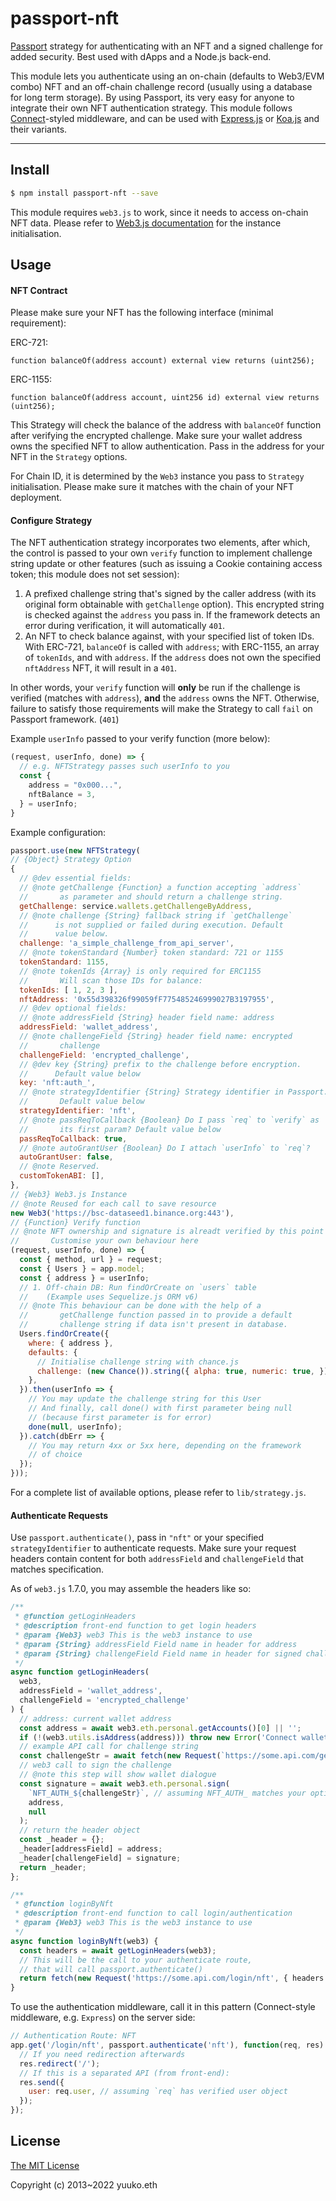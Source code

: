 # passport-nft

[Passport](https://passportjs.org/) strategy for authenticating with an NFT and a signed challenge for added security. Best used with dApps and a Node.js back-end.

This module lets you authenticate using an on-chain (defaults to Web3/EVM combo) NFT and an off-chain challenge record (usually using a database for long term storage). By using Passport, its very easy for anyone to integrate their own NFT authentication strategy. This module follows [Connect](https://www.senchalabs.org/connect/)-styled middleware, and can be used with [Express.js](https://expressjs.com/) or [Koa.js](https://koajs.com/) and their variants.

---

## Install

```bash
$ npm install passport-nft --save
```

This module requires `web3.js` to work, since it needs to access on-chain NFT data. Please refer to [Web3.js documentation](https://web3js.readthedocs.io/) for the instance initialisation.

## Usage

#### NFT Contract

Please make sure your NFT has the following interface (minimal requirement):

ERC-721:

```solidity
function balanceOf(address account) external view returns (uint256);
```

ERC-1155:

```solidity
function balanceOf(address account, uint256 id) external view returns (uint256);
```

This Strategy will check the balance of the address with `balanceOf` function after verifying the encrypted challenge. Make sure your wallet address owns the specified NFT to allow authentication. Pass in the address for your NFT in the `Strategy` options.

For Chain ID, it is determined by the `Web3` instance you pass to `Strategy` initialisation. Please make sure it matches with the chain of your NFT deployment.

#### Configure Strategy

The NFT authentication strategy incorporates two elements, after which, the control is passed to your own `verify` function to implement challenge string update or other features (such as issuing a Cookie containing access token; this module does not set session):

1. A prefixed challenge string that's signed by the caller address (with its original form obtainable with `getChallenge` option). This encrypted string is checked against the `address` you pass in. If the framework detects an error during verification, it will automatically `401`.
2. An NFT to check balance against, with your specified list of token IDs. With ERC-721, `balanceOf` is called with `address`; with ERC-1155, an array of `tokenIds`, and with `address`. If the `address` does not own the specified `nftAddress` NFT, it will result in a `401`.

In other words, your `verify` function will **only** be run if the challenge is verified (matches with `address`), **and** the `address` owns the NFT. Otherwise, failure to satisfy those requirements will make the Strategy to call `fail` on Passport framework. (`401`)

Example `userInfo` passed to your verify function (more below):
```javascript
(request, userInfo, done) => {
  // e.g. NFTStrategy passes such userInfo to you
  const {
    address = "0x000...",
    nftBalance = 3,
  } = userInfo;
}
```

Example configuration:
```js
passport.use(new NFTStrategy(
// {Object} Strategy Option
{
  // @dev essential fields:
  // @note getChallenge {Function} a function accepting `address`
  //       as parameter and should return a challenge string.
  getChallenge: service.wallets.getChallengeByAddress,
  // @note challenge {String} fallback string if `getChallenge`
  //      is not supplied or failed during execution. Default
  //      value below.
  challenge: 'a_simple_challenge_from_api_server',
  // @note tokenStandard {Number} token standard: 721 or 1155
  tokenStandard: 1155,
  // @note tokenIds {Array} is only required for ERC1155
  //       Will scan those IDs for balance:
  tokenIds: [ 1, 2, 3 ],
  nftAddress: '0x55d398326f99059fF775485246999027B3197955',
  // @dev optional fields:
  // @note addressField {String} header field name: address
  addressField: 'wallet_address',
  // @note challengeField {String} header field name: encrypted
  //       challenge
  challengeField: 'encrypted_challenge',
  // @dev key {String} prefix to the challenge before encryption.
  //      Default value below
  key: 'nft:auth_',
  // @note strategyIdentifier {String} Strategy identifier in Passport.
  //       Default value below
  strategyIdentifier: 'nft',
  // @note passReqToCallback {Boolean} Do I pass `req` to `verify` as
  //       its first param? Default value below
  passReqToCallback: true,
  // @note autoGrantUser {Boolean} Do I attach `userInfo` to `req`?
  autoGrantUser: false,
  // @note Reserved.
  customTokenABI: [],
},
// {Web3} Web3.js Instance
// @note Reused for each call to save resource
new Web3('https://bsc-dataseed1.binance.org:443'),
// {Function} Verify function
// @note NFT ownership and signature is alreadt verified by this point
//       Customise your own behaviour here
(request, userInfo, done) => {
  const { method, url } = request;
  const { Users } = app.model;
  const { address } = userInfo;
  // 1. Off-chain DB: Run findOrCreate on `users` table
  //    (Example uses Sequelize.js ORM v6)
  // @note This behaviour can be done with the help of a
  //       getChallenge function passed in to provide a default
  //       challenge string if data isn't present in database.
  Users.findOrCreate({
    where: { address },
    defaults: {
      // Initialise challenge string with chance.js
      challenge: (new Chance()).string({ alpha: true, numeric: true, }),
    },
  }).then(userInfo => {
    // You may update the challenge string for this User
    // And finally, call done() with first parameter being null
    // (because first parameter is for error)
    done(null, userInfo);
  }).catch(dbErr => {
    // You may return 4xx or 5xx here, depending on the framework
    // of choice
  });
}));
```

For a complete list of available options, please refer to `lib/strategy.js`.

#### Authenticate Requests

Use `passport.authenticate()`, pass in `"nft"` or your specified `strategyIdentifier` to authenticate requests. Make sure your request headers contain content for both `addressField` and `challengeField` that matches specification.

As of `web3.js` 1.7.0, you may assemble the headers like so:

```js
/**
 * @function getLoginHeaders
 * @description front-end function to get login headers
 * @param {Web3} web3 This is the web3 instance to use
 * @param {String} addressField Field name in header for address
 * @param {String} challengeField Field name in header for signed challenge
 */
async function getLoginHeaders(
  web3,
  addressField = 'wallet_address',
  challengeField = 'encrypted_challenge'
) {
  // address: current wallet address
  const address = await web3.eth.personal.getAccounts()[0] || '';
  if (!(web3.utils.isAddress(address))) throw new Error('Connect wallet first');
  // example API call for challenge string
  const challengeStr = await fetch(new Request(`https://some.api.com/getChallenge/${address}`));
  // web3 call to sign the challenge
  // @note this step will show wallet dialogue
  const signature = await web3.eth.personal.sign(
    `NFT_AUTH_${challengeStr}`, // assuming NFT_AUTH_ matches your option.key
    address,
    null
  );
  // return the header object
  const _header = {};
  _header[addressField] = address;
  _header[challengeField] = signature;
  return _header;
};

/**
 * @function loginByNft
 * @description front-end function to call login/authentication
 * @param {Web3} web3 This is the web3 instance to use
 */
async function loginByNft(web3) {
  const headers = await getLoginHeaders(web3);
  // This will be the call to your authenticate route,
  // that will call passport.authenticate()
  return fetch(new Request('https://some.api.com/login/nft', { headers }));
}
```

To use the authentication middleware, call it in this pattern (Connect-style middleware, e.g. `Express`) on the server side:

```js
// Authentication Route: NFT
app.get('/login/nft', passport.authenticate('nft'), function(req, res) {
  // If you need redirection afterwards
  res.redirect('/');
  // If this is a separated API (from front-end):
  res.send({
    user: req.user, // assuming `req` has verified user object
  });
});
```

## License

[The MIT License](http://opensource.org/licenses/MIT)

Copyright (c) 2013~2022 yuuko.eth
